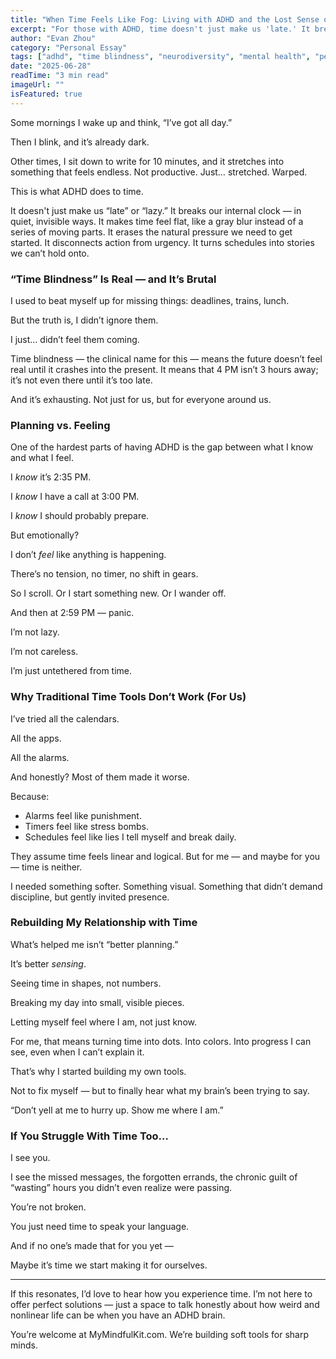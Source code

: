 ```yaml
---
title: "When Time Feels Like Fog: Living with ADHD and the Lost Sense of Time"
excerpt: "For those with ADHD, time doesn't just make us 'late.' It breaks our internal clock. It feels flat, like a gray blur instead of a series of moving parts."
author: "Evan Zhou"
category: "Personal Essay"
tags: ["adhd", "time blindness", "neurodiversity", "mental health", "personal essay", "mindfulkit"]
date: "2025-06-28"
readTime: "3 min read"
imageUrl: ""
isFeatured: true
---
```


Some mornings I wake up and think, “I’ve got all day.”

Then I blink, and it’s already dark.

Other times, I sit down to write for 10 minutes, and it stretches into something that feels endless. Not productive. Just… stretched. Warped.

This is what ADHD does to time.

It doesn't just make us “late” or “lazy.” It breaks our internal clock — in quiet, invisible ways. It makes time feel flat, like a gray blur instead of a series of moving parts. It erases the natural pressure we need to get started. It disconnects action from urgency. It turns schedules into stories we can’t hold onto.

### “Time Blindness” Is Real — and It’s Brutal

I used to beat myself up for missing things: deadlines, trains, lunch.

But the truth is, I didn’t ignore them.

I just… didn’t feel them coming.

Time blindness — the clinical name for this — means the future doesn’t feel real until it crashes into the present. It means that 4 PM isn’t 3 hours away; it’s not even there until it’s too late.

And it’s exhausting. Not just for us, but for everyone around us.

### Planning vs. Feeling

One of the hardest parts of having ADHD is the gap between what I know and what I feel.

I *know* it’s 2:35 PM.

I *know* I have a call at 3:00 PM.

I *know* I should probably prepare.

But emotionally?

I don’t *feel* like anything is happening.

There’s no tension, no timer, no shift in gears.

So I scroll. Or I start something new. Or I wander off.

And then at 2:59 PM — panic.

I’m not lazy.

I’m not careless.

I’m just untethered from time.

### Why Traditional Time Tools Don’t Work (For Us)

I’ve tried all the calendars.

All the apps.

All the alarms.

And honestly? Most of them made it worse.

Because:

- Alarms feel like punishment.
- Timers feel like stress bombs.
- Schedules feel like lies I tell myself and break daily.

They assume time feels linear and logical. But for me — and maybe for you — time is neither.

I needed something softer. Something visual. Something that didn’t demand discipline, but gently invited presence.

### Rebuilding My Relationship with Time

What’s helped me isn’t “better planning.”

It’s better *sensing*.

Seeing time in shapes, not numbers.

Breaking my day into small, visible pieces.

Letting myself feel where I am, not just know.

For me, that means turning time into dots. Into colors. Into progress I can see, even when I can’t explain it.

That’s why I started building my own tools.

Not to fix myself — but to finally hear what my brain’s been trying to say.

“Don’t yell at me to hurry up. Show me where I am.”

### If You Struggle With Time Too…

I see you.

I see the missed messages, the forgotten errands, the chronic guilt of “wasting” hours you didn’t even realize were passing.

You’re not broken.

You just need time to speak your language.

And if no one’s made that for you yet —

Maybe it’s time we start making it for ourselves.

---
If this resonates, I’d love to hear how you experience time. I’m not here to offer perfect solutions — just a space to talk honestly about how weird and nonlinear life can be when you have an ADHD brain.

You’re welcome at MyMindfulKit.com. We’re building soft tools for sharp minds.